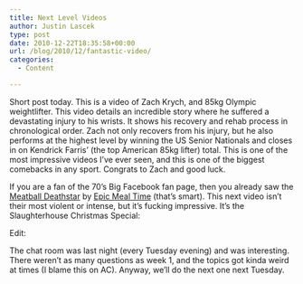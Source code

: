 ```yaml
---
title: Next Level Videos
author: Justin Lascek
type: post
date: 2010-12-22T18:35:58+00:00
url: /blog/2010/12/fantastic-video/
categories:
  - Content

---
```

Short post today. This is a video of Zach Krych, and 85kg Olympic weightlifter. This video details an incredible story where he suffered a devastating injury to his wrists. It shows his recovery and rehab process in chronological order. Zach not only recovers from his injury, but he also performs at the highest level by winning the US Senior Nationals and closes in on Kendrick Farris&#8217; (the top American 85kg lifter) total. This is one of the most impressive videos I&#8217;ve ever seen, and this is one of the biggest comebacks in any sport. Congrats to Zach and good luck.
  

  


If you are a fan of the 70&#8217;s Big Facebook fan page, then you already saw the [Meatball Deathstar][1] by [Epic Meal Time][2] (that&#8217;s smart). This next video isn&#8217;t their most violent or intense, but it&#8217;s fucking impressive. It&#8217;s the Slaughterhouse Christmas Special:
  

  

  
Edit:
  
The chat room was last night (every Tuesday evening) and was interesting. There weren&#8217;t as many questions as week 1, and the topics got kinda weird at times (I blame this on AC). Anyway, we&#8217;ll do the next one next Tuesday.

 [1]: http://www.youtube.com/watch?v=nCROpchUjQI
 [2]: http://www.youtube.com/user/EpicMealTime
